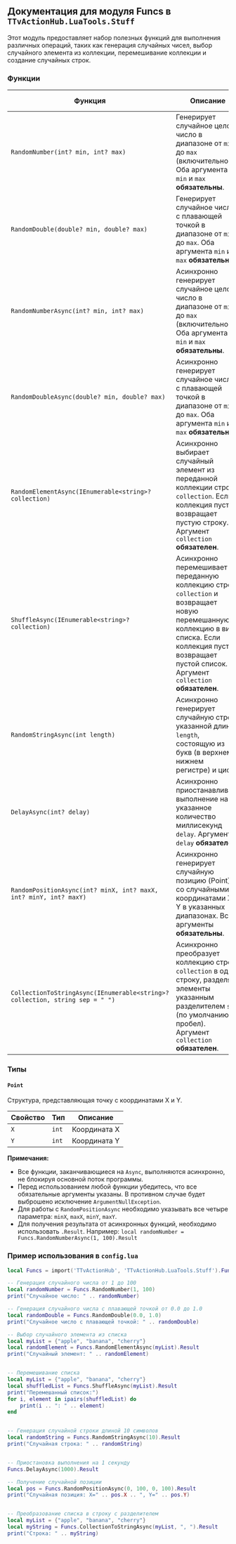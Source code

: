 ## Документация для модуля Funcs в `TTvActionHub.LuaTools.Stuff`

Этот модуль предоставляет набор полезных функций для выполнения различных операций, таких как генерация случайных чисел, выбор случайного элемента из коллекции, перемешивание коллекции и создание случайных строк.

### Функции

| Функция                                                                      | Описание                                                                                                                                                                                                       | Возвращаемое значение |
| ---------------------------------------------------------------------------- | -------------------------------------------------------------------------------------------------------------------------------------------------------------------------------------------------------------- | --------------------- |
| `RandomNumber(int? min, int? max)`                                           | Генерирует случайное целое число в диапазоне от `min` до `max` (включительно). Оба аргумента `min` и `max` **обязательны**.                                                                                    | `int`                 |
| `RandomDouble(double? min, double? max)`                                     | Генерирует случайное число с плавающей точкой в диапазоне от `min` до `max`. Оба аргумента `min` и `max` **обязательны**.                                                                                      | `double`              |
| `RandomNumberAsync(int? min, int? max)`                                      | Асинхронно генерирует случайное целое число в диапазоне от `min` до `max` (включительно). Оба аргумента `min` и `max` **обязательны**.                                                                         | `int`                 |
| `RandomDoubleAsync(double? min, double? max)`                                | Асинхронно генерирует случайное число с плавающей точкой в диапазоне от `min` до `max`. Оба аргумента `min` и `max` **обязательны**.                                                                           | `double`              |
| `RandomElementAsync(IEnumerable<string>? collection)`                        | Асинхронно выбирает случайный элемент из переданной коллекции строк `collection`. Если коллекция пуста, возвращает пустую строку. Аргумент `collection` **обязателен**.                                        | `string`              |
| `ShuffleAsync(IEnumerable<string>? collection)`                              | Асинхронно перемешивает переданную коллекцию строк `collection` и возвращает новую перемешанную коллекцию в виде списка. Если коллекция пуста, возвращает пустой список. Аргумент `collection` **обязателен**. | `List<string>`        |
| `RandomStringAsync(int length)`                                              | Асинхронно генерирует случайную строку указанной длины `length`, состоящую из букв (в верхнем и нижнем регистре) и цифр.                                                                                       | `string`              |
| `DelayAsync(int? delay)`                                                     | Асинхронно приостанавливает выполнение на указанное количество миллисекунд `delay`. Аргумент `delay` **обязателен**.                                                                                           | `void`                |
| `RandomPositionAsync(int? minX, int? maxX, int? minY, int? maxY)`            | Асинхронно генерирует случайную позицию (Point) со случайными координатами X и Y в указанных диапазонах. Все аргументы **обязательны**.                                                                        | `Funcs.Point`         |
| `CollectionToStringAsync(IEnumerable<string>? collection, string sep = " ")` | Асинхронно преобразует коллекцию строк `collection` в одну строку, разделяя элементы указанным разделителем `sep` (по умолчанию пробел). Аргумент `collection` **обязателен**.                                 | `string`              |

### Типы

#### `Point`

Структура, представляющая точку с координатами X и Y.

| Свойство | Тип   | Описание     |
| -------- | ----- | ------------ |
| `X`      | `int` | Координата X |
| `Y`      | `int` | Координата Y |

**Примечания:**

- Все функции, заканчивающиеся на `Async`, выполняются асинхронно, не блокируя основной поток программы.
- Перед использованием любой функции убедитесь, что все обязательные аргументы указаны. В противном случае будет выброшено исключение `ArgumentNullException`.
- Для работы с `RandomPositionAsync` необходимо указывать все четыре параметра: `minX`, `maxX`, `minY`, `maxY`.
- Для получения результата от асинхронных функций, необходимо использовать `.Result`. Например: `local randomNumber = Funcs.RandomNumberAsync(1, 100).Result`

### Пример использования в `config.lua`

```lua
local Funcs = import('TTvActionHub', 'TTvActionHub.LuaTools.Stuff').Funcs

-- Генерация случайного числа от 1 до 100
local randomNumber = Funcs.RandomNumber(1, 100)
print("Случайное число: " .. randomNumber)

-- Генерация случайного числа с плавающей точкой от 0.0 до 1.0
local randomDouble = Funcs.RandomDouble(0.0, 1.0)
print("Случайное число с плавающей точкой: " .. randomDouble)

-- Выбор случайного элемента из списка
local myList = {"apple", "banana", "cherry"}
local randomElement = Funcs.RandomElementAsync(myList).Result
print("Случайный элемент: " .. randomElement)


-- Перемешивание списка
local myList = {"apple", "banana", "cherry"}
local shuffledList = Funcs.ShuffleAsync(myList).Result
print("Перемешанный список:")
for i, element in ipairs(shuffledList) do
    print(i .. ": " .. element)
end


-- Генерация случайной строки длиной 10 символов
local randomString = Funcs.RandomStringAsync(10).Result
print("Случайная строка: " .. randomString)


-- Приостановка выполнения на 1 секунду
Funcs.DelayAsync(1000).Result

-- Получение случайной позиции
local pos = Funcs.RandomPositionAsync(0, 100, 0, 100).Result
print("Случайная позиция: X=" .. pos.X .. ", Y=" .. pos.Y)


-- Преобразование списка в строку с разделителем
local myList = {"apple", "banana", "cherry"}
local myString = Funcs.CollectionToStringAsync(myList, ", ").Result
print("Строка: " .. myString)
```
